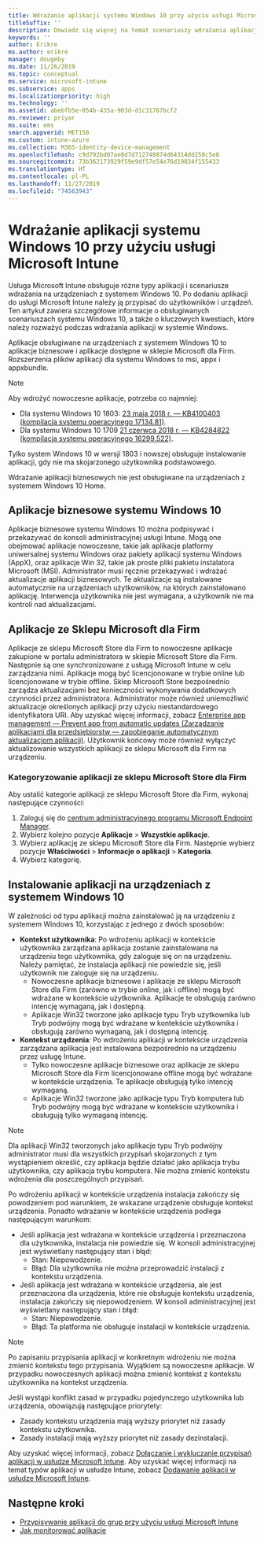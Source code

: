 ```yaml
---
title: Wdrażanie aplikacji systemu Windows 10 przy użyciu usługi Microsoft Intune
titleSuffix: ''
description: Dowiedz się więcej na temat scenariuszy wdrażania aplikacji systemu Windows 10 dostępnych w usłudze Microsoft Intune.
keywords: ''
author: Erikre
ms.author: erikre
manager: dougeby
ms.date: 11/26/2019
ms.topic: conceptual
ms.service: microsoft-intune
ms.subservice: apps
ms.localizationpriority: high
ms.technology: ''
ms.assetid: abebfb5e-054b-435a-903d-d1c31767bcf2
ms.reviewer: priyar
ms.suite: ems
search.appverid: MET150
ms.custom: intune-azure
ms.collection: M365-identity-device-management
ms.openlocfilehash: c9d792bd07ae8d7d712748874d64314dd258c5e8
ms.sourcegitcommit: 73b362173929f59e9df57e54e76d19834f155433
ms.translationtype: HT
ms.contentlocale: pl-PL
ms.lasthandoff: 11/27/2019
ms.locfileid: "74563943"
---
```

# <a name="windows-10-app-deployment-by-using-microsoft-intune"></a>Wdrażanie aplikacji systemu Windows 10 przy użyciu usługi Microsoft Intune 

Usługa Microsoft Intune obsługuje różne typy aplikacji i scenariusze wdrażania na urządzeniach z systemem Windows 10. Po dodaniu aplikacji do usługi Microsoft Intune należy ją przypisać do użytkowników i urządzeń. Ten artykuł zawiera szczegółowe informacje o obsługiwanych scenariuszach systemu Windows 10, a także o kluczowych kwestiach, które należy rozważyć podczas wdrażania aplikacji w systemie Windows. 

Aplikacje obsługiwane na urządzeniach z systemem Windows 10 to aplikacje biznesowe i aplikacje dostępne w sklepie Microsoft dla Firm. Rozszerzenia plików aplikacji dla systemu Windows to msi, appx i appxbundle.  

> [!Note]
> Aby wdrożyć nowoczesne aplikacje, potrzeba co najmniej:
> - Dla systemu Windows 10 1803: [23 maja 2018 r. — KB4100403 (kompilacja systemu operacyjnego 17134.81)](https://support.microsoft.com/help/4100403/windows-10-update-kb4100403).
> - Dla systemu Windows 10 1709 [21 czerwca 2018 r. — KB4284822 (kompilacja systemu operacyjnego 16299.522)](https://support.microsoft.com/help/4284822).
>
> Tylko system Windows 10 w wersji 1803 i nowszej obsługuje instalowanie aplikacji, gdy nie ma skojarzonego użytkownika podstawowego.
>
> Wdrażanie aplikacji biznesowych nie jest obsługiwane na urządzeniach z systemem Windows 10 Home.

## <a name="windows-10-lob-apps"></a>Aplikacje biznesowe systemu Windows 10

Aplikacje biznesowe systemu Windows 10 można podpisywać i przekazywać do konsoli administracyjnej usługi Intune. Mogą one obejmować aplikacje nowoczesne, takie jak aplikacje platformy uniwersalnej systemu Windows oraz pakiety aplikacji systemu Windows (AppX), oraz aplikacje Win 32, takie jak proste pliki pakietu instalatora Microsoft (MSI). Administrator musi ręcznie przekazywać i wdrażać aktualizacje aplikacji biznesowych. Te aktualizacje są instalowane automatycznie na urządzeniach użytkowników, na których zainstalowano aplikację. Interwencja użytkownika nie jest wymagana, a użytkownik nie ma kontroli nad aktualizacjami. 

## <a name="microsoft-store-for-business-apps"></a>Aplikacje ze Sklepu Microsoft dla Firm

Aplikacje ze sklepu Microsoft Store dla Firm to nowoczesne aplikacje zakupione w portalu administratora w sklepie Microsoft Store dla Firm. Następnie są one synchronizowane z usługą Microsoft Intune w celu zarządzania nimi. Aplikacje mogą być licencjonowane w trybie online lub licencjonowane w trybie offline. Sklep Microsoft Store bezpośrednio zarządza aktualizacjami bez konieczności wykonywania dodatkowych czynności przez administratora. Administrator może również uniemożliwić aktualizacje określonych aplikacji przy użyciu niestandardowego identyfikatora URI. Aby uzyskać więcej informacji, zobacz [Enterprise app management — Prevent app from automatic updates (Zarządzanie aplikacjami dla przedsiębiorstw — zapobieganie automatycznym aktualizacjom aplikacji)](https://docs.microsoft.com/windows/client-management/mdm/enterprise-app-management#prevent-app-from-automatic-updates). Użytkownik końcowy może również wyłączyć aktualizowanie wszystkich aplikacji ze sklepu Microsoft dla Firm na urządzeniu. 

### <a name="categorize-microsoft-store-for-business-apps"></a>Kategoryzowanie aplikacji ze sklepu Microsoft Store dla Firm 
Aby ustalić kategorie aplikacji ze sklepu Microsoft Store dla Firm, wykonaj następujące czynności: 

1. Zaloguj się do [centrum administracyjnego programu Microsoft Endpoint Manager](https://go.microsoft.com/fwlink/?linkid=2109431).
2. Wybierz kolejno pozycje **Aplikacje** > **Wszystkie aplikacje**. 
3. Wybierz aplikację ze sklepu Microsoft Store dla Firm. Następnie wybierz pozycje **Właściwości** > **Informacje o aplikacji** > **Kategoria**. 
4. Wybierz kategorię.

## <a name="install-apps-on-windows-10-devices"></a>Instalowanie aplikacji na urządzeniach z systemem Windows 10
W zależności od typu aplikacji można zainstalować ją na urządzeniu z systemem Windows 10, korzystając z jednego z dwóch sposobów:

- **Kontekst użytkownika**: Po wdrożeniu aplikacji w kontekście użytkownika zarządzana aplikacja zostanie zainstalowana na urządzeniu tego użytkownika, gdy zaloguje się on na urządzeniu. Należy pamiętać, że instalacja aplikacji nie powiedzie się, jeśli użytkownik nie zaloguje się na urządzeniu. 
  - Nowoczesne aplikacje biznesowe i aplikacje ze sklepu Microsoft Store dla Firm (zarówno w trybie online, jak i offline) mogą być wdrażane w kontekście użytkownika. Aplikacje te obsługują zarówno intencję wymaganą, jak i dostępną.
  - Aplikacje Win32 tworzone jako aplikacje typu Tryb użytkownika lub Tryb podwójny mogą być wdrażane w kontekście użytkownika i obsługują zarówno wymaganą, jak i dostępną intencję. 
- **Kontekst urządzenia**: Po wdrożeniu aplikacji w kontekście urządzenia zarządzana aplikacja jest instalowana bezpośrednio na urządzeniu przez usługę Intune.
  - Tylko nowoczesne aplikacje biznesowe oraz aplikacje ze sklepu Microsoft Store dla Firm licencjonowane offline mogą być wdrażane w kontekście urządzenia. Te aplikacje obsługują tylko intencję wymaganą.
  - Aplikacje Win32 tworzone jako aplikacje typu Tryb komputera lub Tryb podwójny mogą być wdrażane w kontekście użytkownika i obsługują tylko wymaganą intencję.

> [!NOTE]
> Dla aplikacji Win32 tworzonych jako aplikacje typu Tryb podwójny administrator musi dla wszystkich przypisań skojarzonych z tym wystąpieniem określić, czy aplikacja będzie działać jako aplikacja trybu użytkownika, czy aplikacja trybu komputera. Nie można zmienić kontekstu wdrożenia dla poszczególnych przypisań.  

Po wdrożeniu aplikacji w kontekście urządzenia instalacja zakończy się powodzeniem pod warunkiem, że wskazane urządzenie obsługuje kontekst urządzenia. Ponadto wdrażanie w kontekście urządzenia podlega następującym warunkom:
- Jeśli aplikacja jest wdrażana w kontekście urządzenia i przeznaczona dla użytkownika, instalacja nie powiedzie się. W konsoli administracyjnej jest wyświetlany następujący stan i błąd:
  - Stan: Niepowodzenie.
  - Błąd: Dla użytkownika nie można przeprowadzić instalacji z kontekstu urządzenia.
- Jeśli aplikacja jest wdrażana w kontekście urządzenia, ale jest przeznaczona dla urządzenia, które nie obsługuje kontekstu urządzenia, instalacja zakończy się niepowodzeniem. W konsoli administracyjnej jest wyświetlany następujący stan i błąd:
  - Stan: Niepowodzenie.
  - Błąd: Ta platforma nie obsługuje instalacji w kontekście urządzenia. 

> [!Note]
> Po zapisaniu przypisania aplikacji w konkretnym wdrożeniu nie można zmienić kontekstu tego przypisania. Wyjątkiem są nowoczesne aplikacje. W przypadku nowoczesnych aplikacji można zmienić kontekst z kontekstu użytkownika na kontekst urządzenia. 

Jeśli wystąpi konflikt zasad w przypadku pojedynczego użytkownika lub urządzenia, obowiązują następujące priorytety:
- Zasady kontekstu urządzenia mają wyższy priorytet niż zasady kontekstu użytkownika. 
- Zasady instalacji mają wyższy priorytet niż zasady dezinstalacji.

Aby uzyskać więcej informacji, zobacz [Dołączanie i wykluczanie przypisań aplikacji w usłudze Microsoft Intune](apps-inc-exl-assignments.md). Aby uzyskać więcej informacji na temat typów aplikacji w usłudze Intune, zobacz [Dodawanie aplikacji w usłudze Microsoft Intune](apps-add.md).

## <a name="next-steps"></a>Następne kroki

- [Przypisywanie aplikacji do grup przy użyciu usługi Microsoft Intune](apps-deploy.md)
- [Jak monitorować aplikacje](apps-monitor.md)
